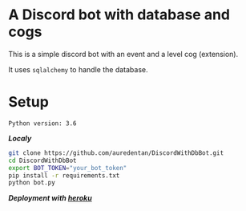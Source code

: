 A Discord bot with database and cogs
====================================

This is a simple discord bot with an event and a level cog (extension).

It uses ``sqlalchemy`` to handle the database.

**Setup**
=========

`Python version: 3.6`

**_Localy_**
```sh
git clone https://github.com/auredentan/DiscordWithDbBot.git
cd DiscordWithDbBot
export BOT_TOKEN="your_bot_token" 
pip install -r requirements.txt
python bot.py
```

**_Deployment with [heroku](https://zeit.co/now)_**


